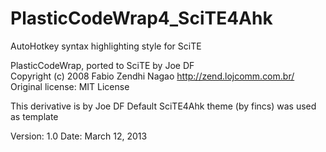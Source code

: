 PlasticCodeWrap4_SciTE4Ahk
==========================
AutoHotkey syntax highlighting style for SciTE

PlasticCodeWrap, ported to SciTE by Joe DF                                                        
Copyright (c) 2008 Fabio Zendhi Nagao <http://zend.lojcomm.com.br/>                                   
Original license: MIT License

This derivative is by Joe DF
Default SciTE4Ahk theme (by fincs) was used as template

Version: 1.0
Date: March 12, 2013
